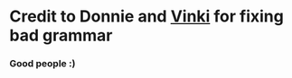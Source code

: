 # Credit to Donnie and [Vinki](https://i.imgur.com/N91r3Do.jpg) for fixing bad grammar 

### Good people :)
